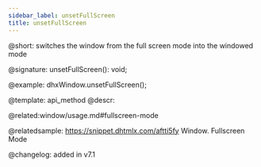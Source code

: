 ```yaml
---
sidebar_label: unsetFullScreen
title: unsetFullScreen
---
```



@short: switches the window from the full screen mode into the windowed mode



@signature: unsetFullScreen(): void;



@example:
dhxWindow.unsetFullScreen();


@template: api_method
@descr:

@related:window/usage.md#fullscreen-mode

@relatedsample: https://snippet.dhtmlx.com/aftti5fy	Window. Fullscreen Mode



@changelog:  added in v7.1


